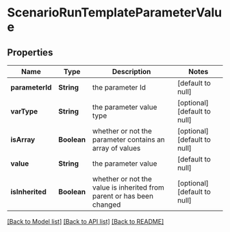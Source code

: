 # ScenarioRunTemplateParameterValue
## Properties

Name | Type | Description | Notes
------------ | ------------- | ------------- | -------------
**parameterId** | **String** | the parameter Id | [default to null]
**varType** | **String** | the parameter value type | [optional] [default to null]
**isArray** | **Boolean** | whether or not the parameter contains an array of values | [optional] [default to null]
**value** | **String** | the parameter value | [default to null]
**isInherited** | **Boolean** | whether or not the value is inherited from parent or has been changed | [optional] [default to null]

[[Back to Model list]](../README.md#documentation-for-models) [[Back to API list]](../README.md#documentation-for-api-endpoints) [[Back to README]](../README.md)

